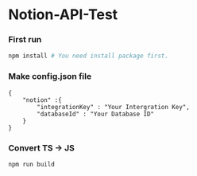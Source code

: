 # Notion-API-Test

### First run
``` bash
npm install # You need install package first.
```

### Make config.json file
```
{
    "notion" :{
        "integrationKey" : "Your Intergration Key",
        "databaseId" : "Your Database ID"
    }
}
```

### Convert TS -> JS
```
npm run build
```